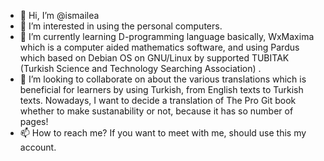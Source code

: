 - 👋 Hi, I’m @ismailea
- 👀 I’m interested in using the personal computers.
- 🌱 I’m currently learning D-programming language basically, WxMaxima which is a computer aided mathematics software, 
         and using Pardus which based on Debian OS on GNU/Linux by supported TUBITAK (Turkish Science and Technology Searching Association) .
- 💞️ I’m looking to collaborate on about the various translations which is beneficial for learners by using Turkish, from English texts to Turkish texts.
         Nowadays, I want to decide a translation of The Pro Git book whether to make sustanability or not, because it has so number of pages!
- 📫 How to reach me? If you want to meet with me, should use this my account. 

<!---
ismailea/ismailea is a ✨ special ✨ repository because its `README.md` (this file) appears on your GitHub profile.
You can click the Preview link to take a look at your changes.
--->

